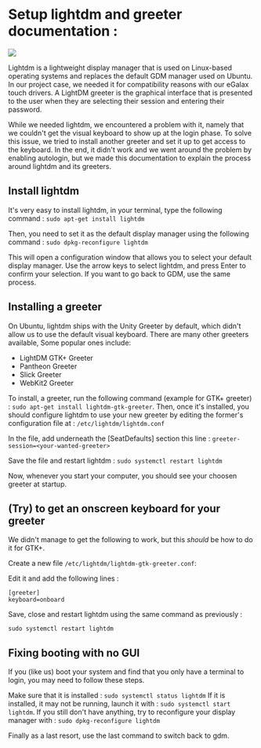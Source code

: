 # Setup lightdm and greeter documentation :

![](https://www.maketecheasier.com/assets/uploads/2018/12/ubuntu-login-screen.jpg)

Lightdm is a lightweight display manager that is used on Linux-based operating systems and replaces the default GDM manager used on Ubuntu. In our project case, we needed it for compatibility reasons with our eGalax touch drivers. A LightDM greeter is the graphical interface that is presented to the user when they are selecting their session and entering their password.

While we needed lightdm, we encountered a problem with it, namely that we couldn't get the visual keyboard to show up at the login phase. To solve this issue, we tried to install another greeter and set it up to get access to the keyboard. In the end, it didn't work and we went around the problem by enabling autologin, but we made this documentation to explain the process around lightdm and its greeters.

## Install lightdm

It's very easy to install lightdm, in your terminal, type the following command : `sudo apt-get install lightdm`

Then, you need to set it as the default display manager using the following command : `sudo dpkg-reconfigure lightdm`

This will open a configuration window that allows you to select your default display manager. Use the arrow keys to select lightdm, and press Enter to confirm your selection. If you want to go back to GDM, use the same process.

## Installing a greeter

On Ubuntu, lightdm ships with the Unity Greeter by default, which didn't allow us to use the default visual keyboard.
There are many other greeters available, Some popular ones include:
- LightDM GTK+ Greeter
- Pantheon Greeter
- Slick Greeter
- WebKit2 Greeter

To install, a greeter, run the following command (example for GTK+ greeter) : `sudo apt-get install lightdm-gtk-greeter`. Then, once it's installed, you should configure lightdm to use your new greeter by editing the former's configuration file at : `/etc/lightdm/lightdm.conf`

In the file, add underneath the [SeatDefaults] section this line : `greeter-session=<your-wanted-greeter>`

Save the file and restart lightdm : `sudo systemctl restart lightdm`

Now, whenever you start your computer, you should see your choosen greeter at startup.

## (Try) to get an onscreen keyboard for your greeter

We didn't manage to get the following to work, but this *should* be how to do it for GTK+.

Create a new file `/etc/lightdm/lightdm-gtk-greeter.conf`:

Edit it and add the following lines : 
``` 
[greeter]
keyboard=onboard
```

Save, close and restart lightdm using the same command as previously : 

`sudo systemctl restart lightdm`


## Fixing booting with no GUI

If you (like us) boot your system and find that you only have a terminal to login, you may need to follow these steps.

Make sure that it is installed : `sudo systemctl status lightdm`
If it is installed, it may not be running, launch it with : `sudo systemctl start lightdm`. If you still don't have anything, try to reconfigure your display manager with : `sudo dpkg-reconfigure lightdm`

Finally as a last resort, use the last command to switch back to gdm.

